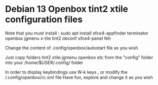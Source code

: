 
# Debian 13 Openbox tint2 xtile configuration files

Note that you must install :
sudo apt install xfce4-appfinder terminator openbox jgmenu x-tile tint2 obconf  xfce4-panel feh

Change the content of  .config/openbox/autostart file as you wish


Just copy folders tint2 xtile jgmenu openbox etc from the "config" folder    into your /home/$USER/.config/ folder



In order to display keybindings use W-k keys , or modify  the /.config/openbox/rc.xml file
Have fun, explore and change it as you wish
